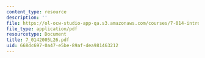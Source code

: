 ```yaml
---
content_type: resource
description: ''
file: https://ol-ocw-studio-app-qa.s3.amazonaws.com/courses/7-014-introductory-biology-spring-2005/668dc6970a47e5be89afdea981463212_7_0142005L26.pdf
file_type: application/pdf
resourcetype: Document
title: 7_0142005L26.pdf
uid: 668dc697-0a47-e5be-89af-dea981463212
---
```

